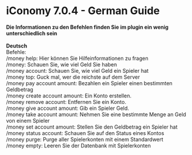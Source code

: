 # iConomy 7.0.4 - German Guide
**Die Informationen zu den Befehlen finden Sie im plugin ein wenig unterschiedlich sein**<br><br>
**Deutsch**<br>
Befehle:<br>
/money help: Hier können Sie Hilfeinformationen zu fragen<br>
/money: Schauen Sie, wie viel Geld Sie haben<br>
/money account: Schauen Sie, wie viel Geld ein Spieler hat<br>
/money top: Guck mal, wer die reichste auf dem Server<br>
/money pay account amount: Bezahlen ein Spieler einen bestimmten Geldbetrag<br>
/money create account amount: Ein Konto erstellen.<br>
/money remove account: Entfernen Sie ein Konto.<br>
/money give account amount: Gib ein Spieler Geld.<br>
/money take account amount: Nehmen Sie eine bestimmte Menge an Geld von einem Spieler<br>
/money set account amount: Stellen Sie den Geldbetrag ein Spieler hat<br>
/money status account: Schauen Sie auf den Status eines Kontos<br>
/money purge: Purge aller Spielerkonten mit einem Standardwert<br>
/money empty: Leeren Sie der Datenbank mit Spielerkonten
